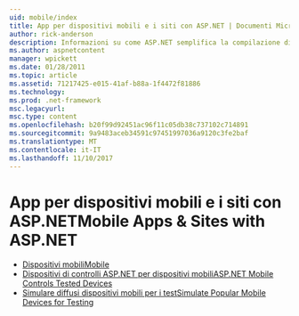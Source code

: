```yaml
---
uid: mobile/index
title: App per dispositivi mobili e i siti con ASP.NET | Documenti Microsoft
author: rick-anderson
description: Informazioni su come ASP.NET semplifica la compilazione di applicazioni Web per dispositivi mobili
ms.author: aspnetcontent
manager: wpickett
ms.date: 01/28/2011
ms.topic: article
ms.assetid: 71217425-e015-41af-b88a-1f4472f81886
ms.technology: 
ms.prod: .net-framework
msc.legacyurl: 
msc.type: content
ms.openlocfilehash: b20f99d92451ac96f11c05db38c737102c714891
ms.sourcegitcommit: 9a9483aceb34591c97451997036a9120c3fe2baf
ms.translationtype: MT
ms.contentlocale: it-IT
ms.lasthandoff: 11/10/2017
---
```

<a name="mobile-apps--sites-with-aspnet"></a><span data-ttu-id="866c4-103">App per dispositivi mobili e i siti con ASP.NET</span><span class="sxs-lookup"><span data-stu-id="866c4-103">Mobile Apps & Sites with ASP.NET</span></span>
====================
- [<span data-ttu-id="866c4-104">Dispositivi mobili</span><span class="sxs-lookup"><span data-stu-id="866c4-104">Mobile</span></span>](overview.md)
- [<span data-ttu-id="866c4-105">Dispositivi di controlli ASP.NET per dispositivi mobili</span><span class="sxs-lookup"><span data-stu-id="866c4-105">ASP.NET Mobile Controls Tested Devices</span></span>](tested-devices.md)
- [<span data-ttu-id="866c4-106">Simulare diffusi dispositivi mobili per i test</span><span class="sxs-lookup"><span data-stu-id="866c4-106">Simulate Popular Mobile Devices for Testing</span></span>](device-simulators.md)
